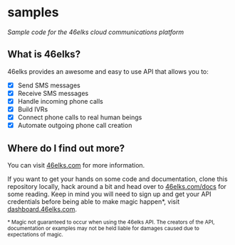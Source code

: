 # samples

*Sample code for the 46elks cloud communications platform*

## What is 46elks?

46elks provides an awesome and easy to use API that allows you to:

- [x] Send SMS messages
- [x] Receive SMS messages
- [x] Handle incoming phone calls
- [x] Build IVRs
- [x] Connect phone calls to real human beings
- [x] Automate outgoing phone call creation

## Where do I find out more?

You can visit [46elks.com](http://www.46elks.com/) for more information.

If you want to get your hands on some code and documentation, clone this repository locally, hack around a bit and head over to [46elks.com/docs](http://www.46elks.com/docs) for some reading. Keep in mind you will need to sign up and get your API credentials before being able to make magic happen\*, visit [dashboard.46elks.com](https://dashboard.46elks.com/).

<sub>\* Magic not guaranteed to occur when using the 46elks API. The creators of the API, documentation or examples may not be held liable for damages caused due to expectations of magic.</sub>

